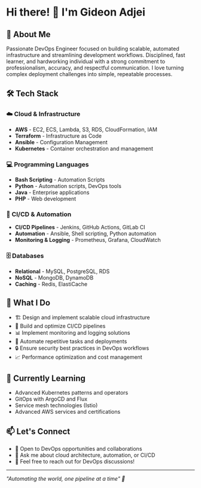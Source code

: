 # Hi there! 👋 I'm Gideon Adjei

## 🚀 About Me
Passionate DevOps Engineer focused on building scalable, automated infrastructure and streamlining development workflows. Disciplined, fast learner, and hardworking individual with a strong commitment to professionalism, accuracy, and respectful communication. I love turning complex deployment challenges into simple, repeatable processes.

## 🛠️ Tech Stack

### ☁️ Cloud & Infrastructure
- **AWS** - EC2, ECS, Lambda, S3, RDS, CloudFormation, IAM
- **Terraform** - Infrastructure as Code
- **Ansible**   - Configuration Management
- **Kubernetes** - Container orchestration and management

### 💻 Programming Languages
- **Bash Scripting** - Automation Scripts
- **Python** - Automation scripts, DevOps tools
- **Java** - Enterprise applications
- **PHP** - Web development

### 🔄 CI/CD & Automation
- **CI/CD Pipelines** - Jenkins, GitHub Actions, GitLab CI
- **Automation** - Ansible, Shell scripting, Python automation
- **Monitoring & Logging** - Prometheus, Grafana, CloudWatch

### 🗄️ Databases
- **Relational** - MySQL, PostgreSQL, RDS
- **NoSQL** - MongoDB, DynamoDB
- **Caching** - Redis, ElastiCache

## 🎯 What I Do
- 🏗️ Design and implement scalable cloud infrastructure
- 🔧 Build and optimize CI/CD pipelines
- 📊 Implement monitoring and logging solutions
- 🤖 Automate repetitive tasks and deployments
- 🔒 Ensure security best practices in DevOps workflows
- 📈 Performance optimization and cost management

## 🌱 Currently Learning
- Advanced Kubernetes patterns and operators
- GitOps with ArgoCD and Flux
- Service mesh technologies (Istio)
- Advanced AWS services and certifications

## 📫 Let's Connect
- 💼 Open to DevOps opportunities and collaborations
- 💬 Ask me about cloud architecture, automation, or CI/CD
- 📧 Feel free to reach out for DevOps discussions!

---
*"Automating the world, one pipeline at a time" 🚀*